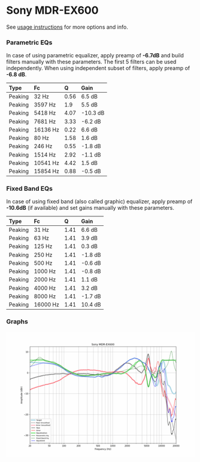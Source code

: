 # Sony MDR-EX600
See [usage instructions](https://github.com/jaakkopasanen/AutoEq#usage) for more options and info.

### Parametric EQs
In case of using parametric equalizer, apply preamp of **-6.7dB** and build filters manually
with these parameters. The first 5 filters can be used independently.
When using independent subset of filters, apply preamp of **-6.8 dB**.

| Type    | Fc       |    Q | Gain     |
|:--------|:---------|:-----|:---------|
| Peaking | 32 Hz    | 0.56 | 6.5 dB   |
| Peaking | 3597 Hz  | 1.9  | 5.5 dB   |
| Peaking | 5418 Hz  | 4.07 | -10.3 dB |
| Peaking | 7681 Hz  | 3.33 | -6.2 dB  |
| Peaking | 16136 Hz | 0.22 | 6.6 dB   |
| Peaking | 80 Hz    | 1.58 | 1.6 dB   |
| Peaking | 246 Hz   | 0.55 | -1.8 dB  |
| Peaking | 1514 Hz  | 2.92 | -1.1 dB  |
| Peaking | 10541 Hz | 4.42 | 1.5 dB   |
| Peaking | 15854 Hz | 0.88 | -0.5 dB  |

### Fixed Band EQs
In case of using fixed band (also called graphic) equalizer, apply preamp of **-10.6dB**
(if available) and set gains manually with these parameters.

| Type    | Fc       |    Q | Gain    |
|:--------|:---------|:-----|:--------|
| Peaking | 31 Hz    | 1.41 | 6.6 dB  |
| Peaking | 63 Hz    | 1.41 | 3.9 dB  |
| Peaking | 125 Hz   | 1.41 | 0.3 dB  |
| Peaking | 250 Hz   | 1.41 | -1.8 dB |
| Peaking | 500 Hz   | 1.41 | -0.6 dB |
| Peaking | 1000 Hz  | 1.41 | -0.8 dB |
| Peaking | 2000 Hz  | 1.41 | 1.1 dB  |
| Peaking | 4000 Hz  | 1.41 | 3.2 dB  |
| Peaking | 8000 Hz  | 1.41 | -1.7 dB |
| Peaking | 16000 Hz | 1.41 | 10.4 dB |

### Graphs
![](./Sony%20MDR-EX600.png)